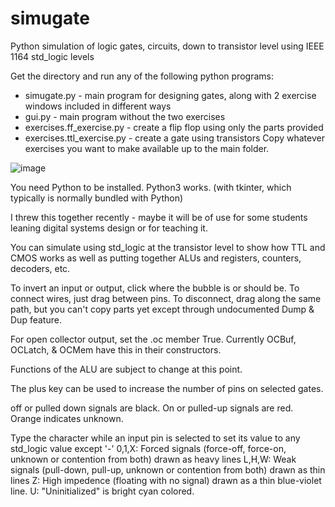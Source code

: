 # simugate
Python simulation of logic gates, circuits, down to transistor level using IEEE 1164 std_logic levels

Get the directory and run any of the following python programs: 
* simugate.py  -  main program for designing gates, along with 2 exercise windows included in different ways
* gui.py  -  main program without the two exercises
* exercises.ff_exercise.py  -  create a flip flop using only the parts provided
* exercises.ttl_exercise.py  -  create a gate using transistors
Copy whatever exercises you want to make available up to the main folder.

![image](https://cloud.githubusercontent.com/assets/26174810/24330080/d3ef8032-11b2-11e7-836e-2c79d422c18e.png)

You need Python to be installed. Python3 works. (with tkinter, which typically is normally bundled with Python)

I threw this together recently - maybe it will be of use for some students leaning digital systems design or for teaching it.

You can simulate using std_logic at the transistor level to show how TTL and CMOS works as well as putting together ALUs and registers, counters, decoders, etc.

To invert an input or output, click where the bubble is or should be. To connect wires, just drag between pins. To disconnect, drag along the same path,
but you can't copy parts yet except through undocumented Dump & Dup feature.

For open collector output, set the .oc member True. Currently OCBuf, OCLatch, & OCMem have this in their constructors.

Functions of the ALU are subject to change at this point.

The plus key can be used to increase the number of pins on selected gates.

off or pulled down signals are black. On or pulled-up signals are red. Orange indicates unknown.

Type the character while an input pin is selected to set its value to any std_logic value except '-'
0,1,X: Forced signals (force-off, force-on, unknown or contention from both) drawn as heavy lines
L,H,W: Weak signals (pull-down, pull-up, unknown or contention from both) drawn as thin lines
Z: High impedence (floating with no signal) drawn as a thin blue-violet line.
U: "Uninitialized" is bright cyan colored.

